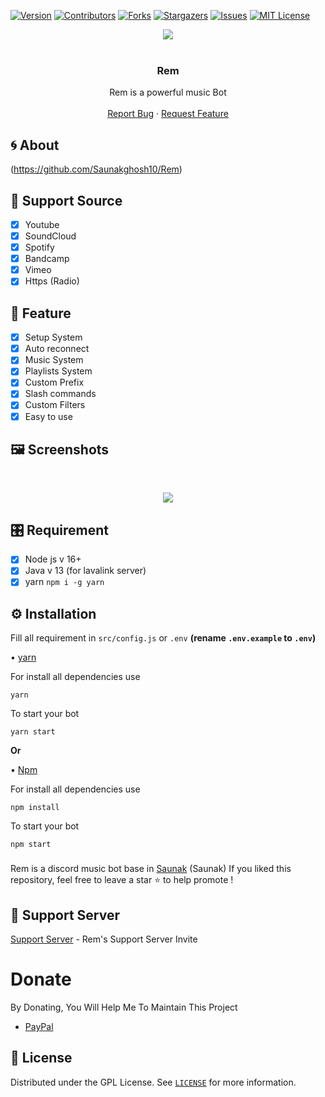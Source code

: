 
[![Version][version-shield]](version-url)
[![Contributors][contributors-shield]][contributors-url]
[![Forks][forks-shield]][forks-url]
[![Stargazers][stars-shield]][stars-url]
[![Issues][issues-shield]][issues-url]
[![MIT License][license-shield]][license-url]
<center><img src="https://cdn.discordapp.com/attachments/835265718369910866/981678400269869106/thumb-1920-743146.jpg" /></center>


<!-- PROJECT LOGO -->
<br />
<p align="center">
  <a href="https://github.com/Saunakghosh10/Rem">
  </a>

  <h3 align="center">Rem</h3>

  <p align="center">
    Rem is  a powerful music Bot
    <br />
    <br />
    <a href="https://github.com/Saunakghosh10/Rem">Report Bug</a>
    ·
    <a href="https://github.com/Saunakghosh10/Rem">Request Feature</a>
  </p>
</p>
<!-- ABOUT THE PROJECT -->

## 🌀 About
(https://github.com/Saunakghosh10/Rem)
## 🎵 Support Source
- [x] Youtube
- [x] SoundCloud
- [x] Spotify
- [x] Bandcamp
- [x] Vimeo
- [x] Https (Radio)
## 🌟 Feature
- [x] Setup System
- [X] Auto reconnect 
- [x] Music System
- [x] Playlists System
- [x] Custom Prefix
- [x] Slash commands
- [x] Custom Filters
- [x] Easy to use
## 🖼️ Screenshots
<br />
<p align="center">
  <a href="https://github.com/Saunakghosh10/Rem">
    <img src="https://cdn.discordapp.com/attachments/835265718369910866/981675950326562956/642f8ead13df41f3ec14ea34fdb29012.jpg">
  </a>
</p>

## 🎛️ Requirement
- [x] Node js v 16+
- [x] Java v 13 (for lavalink server)
- [x] yarn  `npm i -g yarn `
## ⚙️ Installation 
Fill all requirement in `src/config.js` or `.env` **(rename `.env.example` to `.env`)**

• [yarn](https://yarnpkg.com/)

For install all dependencies use
```
yarn
```
To start your bot 
```
yarn start
```
**Or**

• [Npm](https://www.npmjs.com/)

For install all dependencies use
```
npm install
```
To start your bot 
```
npm start
```
###
Rem is a discord music bot base in [Saunak](https://github.com/Saunakghosh10/Rem) (Saunak)
If you liked this repository, feel free to leave a star ⭐ to help promote !

## 💌 Support Server
[Support Server](https://discord.gg/urTw2Hm3zd) - Rem's Support Server Invite

# Donate

 By Donating, You Will Help Me To Maintain This Project 

- [PayPal](https://www.paypal.me/sdip521)


<!-- LICENSE -->

## 🔐 License

Distributed under the  GPL License. See [`LICENSE`](https://github.com/Saunakghosh10/Rem/blob/master/LICENSE) for more information.


[version-shield]: https://img.shields.io/github/package-json/v/brblacky/WaveMusic?style=for-the-badge
[version-url]: https://github.com/Saunakghosh10/Rem
[contributors-shield]: https://img.shields.io/github/contributors/brblacky/WaveMusic.svg?style=for-the-badge
[contributors-url]: https://github.com/Saunakghosh10/Rem/graphs/contributors
[forks-shield]: https://img.shields.io/github/forks/brblacky/WaveMusic.svg?style=for-the-badge
[forks-url]: https://github.com/brblacky/WaveMusic/network/members
[stars-shield]: https://img.shields.io/github/stars/brblacky/WaveMusic.svg?style=for-the-badge
[stars-url]: https://github.com/brblacky/lavamusic/stargazers
[issues-shield]: https://img.shields.io/github/issues/brblacky/WaveMusic.svg?style=for-the-badge
[issues-url]: https://github.com/Saunakghosh10/Rem/issues
[license-shield]: https://img.shields.io/github/license/brblacky/WaveMusic.svg?style=for-the-badge
[license-url]: https://github.com/Saunakghosh10/Rem/master/LICENSE
